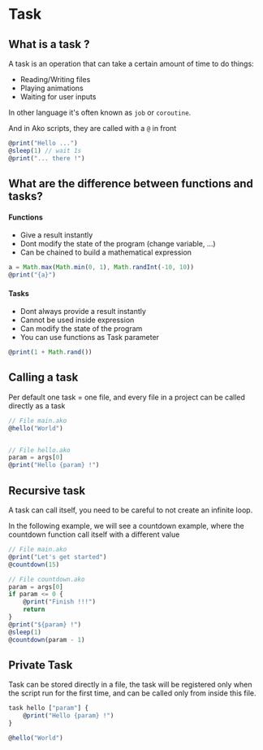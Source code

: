 # Task

## What is a task ?

A task is an operation that can take a certain amount of time to do things:
* Reading/Writing files
* Playing animations
* Waiting for user inputs

In other language it's often known as `job` or `coroutine`.

And in Ako scripts, they are called with a `@` in front

```js
@print("Hello ...")
@sleep(1) // wait 1s
@print("... there !")
```

## What are the difference between functions and tasks?

#### Functions
* Give a result instantly
* Dont modify the state of the program (change variable, ...)
* Can be chained to build a mathematical expression

```js
a = Math.max(Math.min(0, 1), Math.randInt(-10, 10))
@print("{a}")
```

#### Tasks
* Dont always provide a result instantly
* Cannot be used inside expression
* Can modify the state of the program
* You can use functions as Task parameter

```js
@print(1 + Math.rand())
```

## Calling a task
Per default one task = one file, and every file in a project can be called directly as a task

```js
// File main.ako
@hello("World")


// File hello.ako
param = args[0]
@print("Hello {param} !")
```

## Recursive task
A task can call itself, you need to be careful to not create an infinite loop.

In the following example, we will see a countdown example, where the countdown function call itself with a different value
```js
// File main.ako
@print("Let's get started")
@countdown(15)

// File countdown.ako
param = args[0]
if param <= 0 {
    @print("Finish !!!")
    return
}
@print("${param} !")
@sleep(1)
@countdown(param - 1)
```

## Private Task
Task can be stored directly in a file, the task will be registered only when the script run for the first time, and can be called only from inside this file.

```js
task hello ["param"] {
    @print("Hello {param} !")
}

@hello("World")
```
